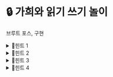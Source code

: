 # 🔒 가희와 읽기 쓰기 놀이
브루트 포스, 구현
<details>
<summary>🔑힌트 1</summary>
9!은 40320입니다.
</details> 
<details>
<summary>🔑힌트 2</summary>
<ul>
  <li> 카드 c는 유저 u가 내야 한다. <br>
  <li> 유저 u는 카드들을 일정 순서대로 내야 한다. <br>
</ul>
이 두 상황을 자료구조로 표현해 볼까요? <br>
</details>
<details>
<summary>🔑힌트 3</summary>
힌트 2에서 유저 u가 내야 하는 카드를 <b>어떻게 관리</b>할 수 있을까요?
</details> 
<details>
<summary>🔑힌트 4</summary>
순서가 정해진 배열에서 1번째 원소를 빼면, 2번째로 내야 할 카드가 나오지요.
</details>
